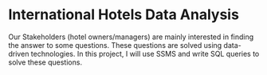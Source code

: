 # International Hotels Data Analysis
Our Stakeholders (hotel owners/managers) are mainly interested in finding the answer to some questions.
These questions are solved using data-driven technologies. In this project, I will use SSMS and write SQL queries to solve these questions.
